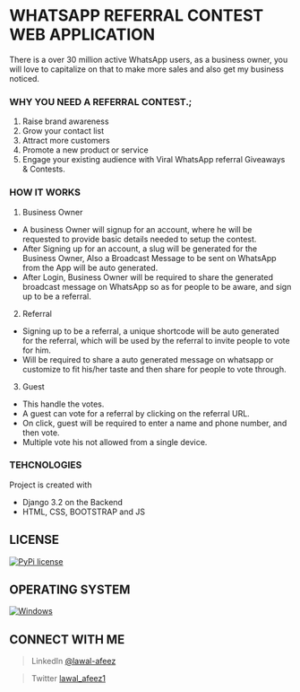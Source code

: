 # WHATSAPP REFERRAL CONTEST WEB APPLICATION

There is a over 30 million active WhatsApp users, as a business owner, you will love to capitalize on that to make
more sales and also get my business noticed.

### WHY YOU NEED A REFERRAL CONTEST.;
1. Raise brand awareness
2. Grow your contact list
3. Attract more customers
4. Promote a new product or service
5. Engage your existing audience with Viral WhatsApp referral Giveaways & Contests.

### HOW IT WORKS
1. Business Owner
- A business Owner will signup for an account, where he will be requested to provide basic details needed to setup the contest.
- After Signing up for an account, a slug will be generated for the Business Owner, Also a Broadcast Message to be sent on WhatsApp from the App will be auto generated.
- After Login, Business Owner will be required to share the generated broadcast message on WhatsApp so as for people to be aware, and sign up to be a referral.

2. Referral
- Signing up to be a referral, a unique shortcode will be auto generated for the referral, which will be used by the referral to  invite people to vote for him.
- Will be required to share a auto generated message on whatsapp or customize to fit his/her taste and then share for people to vote through.

3. Guest
- This handle the votes.
- A guest can vote for a referral by clicking on the referral URL.
- On click, guest will be required to enter a name and phone number, and then vote.
- Multiple vote his not allowed from a single device.


### TEHCNOLOGIES
Project is created with 
- Django 3.2 on the Backend
- HTML, CSS, BOOTSTRAP and JS

## LICENSE
[![PyPi license](https://badgen.net/pypi/license/pip/)](https://pypi.com/project/pip/)

## OPERATING SYSTEM

[![Windows](https://svgshare.com/i/ZhY.svg)](https://svgshare.com/i/ZhY.svg)

## CONNECT WITH ME
> LinkedIn [@lawal-afeez](https://www.linkedin.com/in/lawal-afeez/)

> Twitter [lawal_afeez1](https://twitter.com/lawal_afeez1)